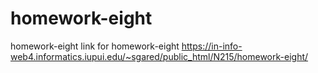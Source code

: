 # homework-eight
 homework-eight
link for homework-eight
https://in-info-web4.informatics.iupui.edu/~sgared/public_html/N215/homework-eight/
